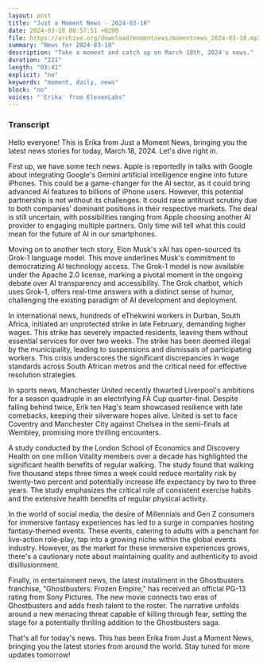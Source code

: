 ```yaml
---
layout: post
title: "Just a Moment News - 2024-03-18"
date: 2024-03-18 08:57:51 +0200
file: https://archive.org/download/momentnews/momentnews_2024-03-18.mp3
summary: "News for 2024-03-18"
description: "Take a moment and catch up on March 18th, 2024's news."
duration: "221"
length: "03:41"
explicit: "no"
keywords: "moment, daily, news"
block: "no"
voices: "'Erika' from ElevenLabs"
---
```


### Transcript

Hello everyone! This is Erika from Just a Moment News, bringing you the latest news stories for today, March 18, 2024. Let's dive right in.

First up, we have some tech news. Apple is reportedly in talks with Google about integrating Google's Gemini artificial intelligence engine into future iPhones. This could be a game-changer for the AI sector, as it could bring advanced AI features to billions of iPhone users. However, this potential partnership is not without its challenges. It could raise antitrust scrutiny due to both companies' dominant positions in their respective markets. The deal is still uncertain, with possibilities ranging from Apple choosing another AI provider to engaging multiple partners. Only time will tell what this could mean for the future of AI in our smartphones.

Moving on to another tech story, Elon Musk's xAI has open-sourced its Grok-1 language model. This move underlines Musk's commitment to democratizing AI technology access. The Grok-1 model is now available under the Apache 2.0 license, marking a pivotal moment in the ongoing debate over AI transparency and accessibility. The Grok chatbot, which uses Grok-1, offers real-time answers with a distinct sense of humor, challenging the existing paradigm of AI development and deployment.

In international news, hundreds of eThekwini workers in Durban, South Africa, initiated an unprotected strike in late February, demanding higher wages. This strike has severely impacted residents, leaving them without essential services for over two weeks. The strike has been deemed illegal by the municipality, leading to suspensions and dismissals of participating workers. This crisis underscores the significant discrepancies in wage standards across South African metros and the critical need for effective resolution strategies.

In sports news, Manchester United recently thwarted Liverpool's ambitions for a season quadruple in an electrifying FA Cup quarter-final. Despite falling behind twice, Erik ten Hag's team showcased resilience with late comebacks, keeping their silverware hopes alive. United is set to face Coventry and Manchester City against Chelsea in the semi-finals at Wembley, promising more thrilling encounters.

A study conducted by the London School of Economics and Discovery Health on one million Vitality members over a decade has highlighted the significant health benefits of regular walking. The study found that walking five thousand steps three times a week could reduce mortality risk by twenty-two percent and potentially increase life expectancy by two to three years. The study emphasizes the critical role of consistent exercise habits and the extensive health benefits of regular physical activity.

In the world of social media, the desire of Millennials and Gen Z consumers for immersive fantasy experiences has led to a surge in companies hosting fantasy-themed events. These events, catering to adults with a penchant for live-action role-play, tap into a growing niche within the global events industry. However, as the market for these immersive experiences grows, there's a cautionary note about maintaining quality and authenticity to avoid disillusionment.

Finally, in entertainment news, the latest installment in the Ghostbusters franchise, "Ghostbusters: Frozen Empire," has received an official PG-13 rating from Sony Pictures. The new movie connects two eras of Ghostbusters and adds fresh talent to the roster. The narrative unfolds around a new menacing threat capable of killing through fear, setting the stage for a potentially thrilling addition to the Ghostbusters saga.

That's all for today's news. This has been Erika from Just a Moment News, bringing you the latest stories from around the world. Stay tuned for more updates tomorrow!
